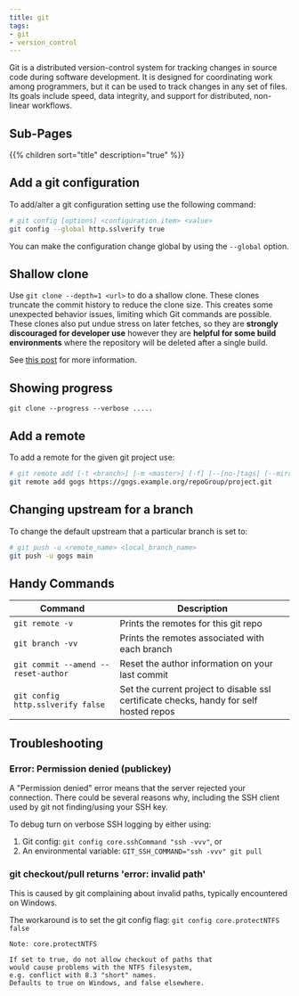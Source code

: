 ```yaml
---
title: git
tags:
- git
- version_control
---
```


Git  is a distributed version-control system for tracking changes in source code during software development. 
It is designed for coordinating work among programmers, but it can be used to track changes in any set of files. 
Its goals include speed, data integrity, and support for distributed, non-linear workflows.
<!--more-->

## Sub-Pages

{{% children sort="title" description="true" %}}

## Add a git configuration

To add/alter a git configuration setting use the following command:

```sh
# git config [options] <configuration.item> <value>
git config --global http.sslverify true
```

You can make the configuration change global by using the `--global` option.

## Shallow clone

Use `git clone --depth=1 <url>` to do a shallow clone. 
These clones truncate the commit history to reduce the clone size. 
This creates some unexpected behavior issues, limiting which Git commands are possible. 
These clones also put undue stress on later fetches, so they are **strongly discouraged for developer use** however they are 
**helpful for some build environments** where the repository will be deleted after a single build.

See [this post](https://github.blog/2020-12-21-get-up-to-speed-with-partial-clone-and-shallow-clone/) for more information.

## Showing progress

`git clone --progress --verbose .....`

## Add a remote

To add a remote for the given git project use:

```sh
# git remote add [-t <branch>] [-m <master>] [-f] [--[no-]tags] [--mirror=(fetch|push)] <name> <url>
git remote add gogs https://gogs.example.org/repoGroup/project.git
```

## Changing upstream for a branch

To change the default upstream that a particular branch is set to:

```sh
# git push -u <remote_name> <local_branch_name>
git push -u gogs main
```

## Handy Commands

| Command                             | Description                                      |
| ----------------------------------- | ------------------------------------------------ |
| `git remote -v`                     | Prints the remotes for this git repo             |
| `git branch -vv`                    | Prints the remotes associated with each branch   |
| `git commit --amend --reset-author` | Reset the author information on your last commit |
| `git config http.sslverify false` | Set the current project to disable ssl certificate checks, handy for self hosted repos | 

## Troubleshooting

### Error: Permission denied (publickey)

A "Permission denied" error means that the server rejected your connection. 
There could be several reasons why, including the SSH client used by git not finding/using your SSH key.

To debug turn on verbose SSH logging by either using:

1. Git config: `git config core.sshCommand "ssh -vvv"`, or 
2. An environmental variable: `GIT_SSH_COMMAND="ssh -vvv" git pull`

### git checkout/pull returns 'error: invalid path'

This is caused by git complaining about invalid paths, typically encountered on Windows.

The workaround is to set the git config flag: `git config core.protectNTFS false`

    Note: core.protectNTFS

    If set to true, do not allow checkout of paths that
    would cause problems with the NTFS filesystem, 
    e.g. conflict with 8.3 "short" names.
    Defaults to true on Windows, and false elsewhere.
